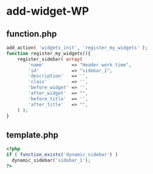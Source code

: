 # add-widget-WP

<h2>function.php</h2>

```php
add_action( 'widgets_init', 'register_my_widgets' );
function register_my_widgets(){
    register_sidebar( array(
        'name'          => "Header work time",
        'id'            => "sidebar_1",
        'description'   => '',
        'class'         => '',
        'before_widget' => '',
        'after_widget'  => "",
        'before_title'  => '',
        'after_title'   => "",
    ) );
}
```

<h2>template.php</h2>

```php
<?php
if ( function_exists('dynamic_sidebar') )
  dynamic_sidebar('sidebar_1');
?>
```
